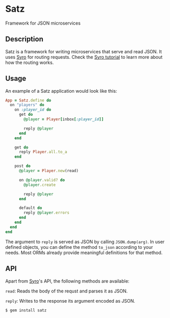 Satz
====

Framework for JSON microservices

Description
-----------

Satz is a framework for writing microservices that serve and read
JSON. It uses [Syro][syro] for routing requests. Check the [Syro
tutorial][tutorial] to learn more about how the routing works.

[syro]: http://soveran.github.io/syro/
[tutorial]: http://files.soveran.com/syro/

Usage
-----

An example of a Satz application would look like this:

```ruby
App = Satz.define do
  on "players" do
    on :player_id do
      get do
        @player = Player[inbox[:player_id]]

        reply @player
      end
    end

    get do
      reply Player.all.to_a
    end

    post do
      @player = Player.new(read)

      on @player.valid? do
        @player.create

        reply @player
      end

      default do
        reply @player.errors
      end
    end
  end
end
```

The argument to `reply` is served as JSON by calling `JSON.dump(arg)`.
In user defined objects, you can define the method `to_json` according
to your needs. Most ORMs already provide meaningful definitions for
that method.

API
---

Apart from [Syro][syro]'s API, the following methods are available:

`read`: Reads the body of the requst and parses it as JSON.

`reply`: Writes to the response its argument encoded as JSON.

```
$ gem install satz
```

